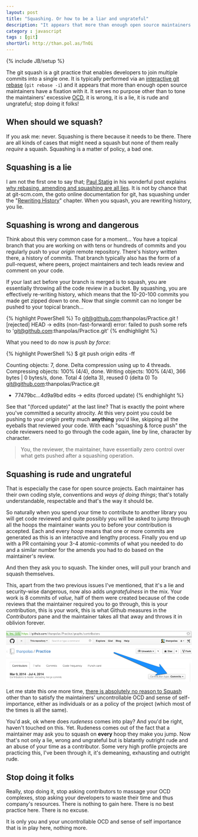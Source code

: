 ```yaml
---
layout: post
title: "Squashing. Or how to be a liar and ungrateful"
description: "It appears that more than enough open source maintainers have a fixation with git squashing. It serves no purpose other than to tone the maintainers' excessive OCD, it is wrong, it is a lie, it is rude and ungrateful; stop doing it folks!"
category : javascript
tags : [git]
shortUrl: http://than.pol.as/TnOi
---
```

{% include JB/setup %}

The git squash is a git practice that enables developers to join multiple commits into a single one. It is typically performed via an [interactive git rebase](http://gitready.com/advanced/2009/02/10/squashing-commits-with-rebase.html) (`git rebase -i`) and it appears that more than enough open source maintainers have a fixation with it. It serves no purpose other than to tone the maintainers' excessive [OCD](http://en.wikipedia.org/wiki/Obsessive%E2%80%93compulsive_disorder), it is wrong, it is a lie, it is rude and ungrateful; stop doing it folks!

## When should we squash?

If you ask me: never. Squashing is there because it needs to be there. There are all kinds of cases that might need a squash but none of them really *require* a squash. Squashing is a matter of policy, a bad one.

## Squashing is a lie

I am not the first one to say that; [Paul Statig](http://www.twitter.com/pjstadig) in his wonderful post explains [why rebasing, amending and squashing are all lies](http://paul.stadig.name/2010/12/thou-shalt-not-lie-git-rebase-ammend.html). It is not by chance that at git-scm.com, the goto online documentation for git, has squashing under the "[Rewriting History](http://git-scm.com/book/en/Git-Tools-Rewriting-History)" chapter. When you squash, you are rewriting history, you lie.

## Squashing is wrong and dangerous

Think about this very common case for a moment... You have a topical branch that you are working on with tens or hundreds of commits and you regularly push to your *origin* remote repository. There's history written there, a history of commits. That branch typically also has the form of a pull-request, where peers, project maintainers and tech leads review and comment on your code.

If your last act before your branch is merged is to squash, you are essentially throwing all the code review in a bucket. By squashing, you are effectively re-writing history, which means that the 10-20-100 commits you made get zipped down to one. Now that single commit can no longer be pushed to your topical branch...

{% highlight PowerShell %}
To git@github.com:thanpolas/Practice.git
 ! [rejected]        HEAD -> edits (non-fast-forward)
error: failed to push some refs to 'git@github.com:thanpolas/Practice.git'
{% endhighlight %}

What you need to do now is *push by force*:

{% highlight PowerShell %}
$ git push origin edits -ff

Counting objects: 7, done.
Delta compression using up to 4 threads.
Compressing objects: 100% (4/4), done.
Writing objects: 100% (4/4), 366 bytes | 0 bytes/s, done.
Total 4 (delta 3), reused 0 (delta 0)
To git@github.com:thanpolas/Practice.git
 + 77479bc...4d9a9bd edits -> edits (forced update)
{% endhighlight %}

See that "(forced update)" at the last line? That is exactly the point where you've committed a security atrocity. At this very point you could be pushing to your *origin* pretty much **anything** you'd like, skipping all the eyeballs that reviewed your code. With each "squashing & force push" the code reviewers need to go through the code again, line by line, character by character.

> You, the reviewer, the maintainer, have essentially zero control over what gets pushed after a squashing operation.

## Squashing is rude and ungrateful

That is especially the case for open source projects. Each maintainer has their own coding style, conventions and *ways of doing things*; that's totally understandable, respectable and that's the way it should be.

So naturally when you spend your time to contribute to another library you will get code reviewed and quite possibly you will be asked to jump through all the hoops the maintainer wants you to before your contribution is accepted. Each and every *hoop* means that one or more commits are generated as this is an interactive and lengthy process. Finally you end up with a PR containing your 3-4 atomic-commits of what you needed to do and a similar number for the amends you had to do based on the maintainer's review.

And then they ask you to squash. The kinder ones, will pull your branch and squash themselves.

This, apart from the two previous issues I've mentioned, that it's a lie and security-wise dangerous, now also adds *ungratefulness* in the mix. Your work is 8 commits of *value*, half of them were created because of the code reviews that the maintainer required you to go through, this is your contribution, this is your work, this is what Github measures in the *Contributors* pane and the maintainer takes all that away and throws it in oblivion forever.

![Github Contribution Type](/assets/blogimg/github-contribution-type.png)

Let me state this one more time, [there is absolutely no reason to Squash](https://news.ycombinator.com/item?id=7648237) other than to satisfy the maintainers' uncontrollable OCD and sense of self-importance, either as individuals or as a policy of the project (which most of the times is all the same).

You'd ask, ok where does *rudeness* comes into play? And you'd be right, haven't touched on this. Yet. Rudeness comes out of the fact that a maintainer may ask you to squash on **every** hoop they make you jump. Now that's not only a lie, wrong and ungrateful but is blatantly outright rude and an abuse of your time as a contributor. Some very high profile projects are practicing this, I've been through it, it's demeaning, exhausting and outright rude.

## Stop doing it folks

Really, stop doing it, stop asking contributors to massage your OCD complexes, stop asking your developers to waste their time and thus company's resources. There is nothing to gain here. There is no best practice here. There is no excuse.

It is only you and your uncontrollable OCD and sense of self importance that is in play here, nothing more.

